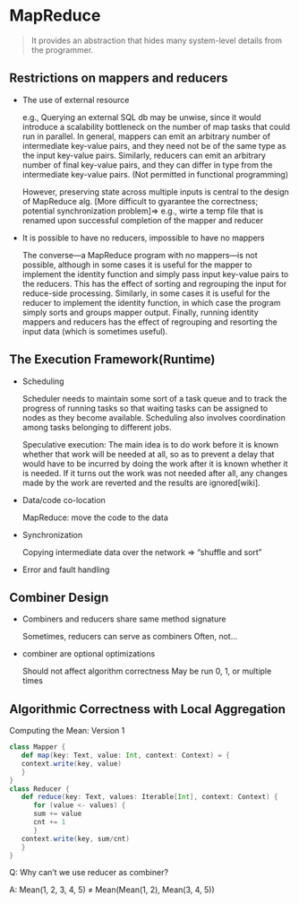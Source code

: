 # MapReduce
> It provides an abstraction that hides many system-level details from the programmer.

## Restrictions on mappers and reducers

- The use of external resource

   e.g., Querying an external SQL db may be unwise, since it would introduce a scalability bottleneck on the number of map tasks that could run in parallel. In general, mappers can emit an arbitrary number of intermediate key-value pairs, and they need not be of the same type as the input key-value pairs. Similarly, reducers can emit an arbitrary number of final key-value pairs, and they can differ in type from the intermediate key-value pairs. (Not permitted in functional programming)
   
   However, preserving state across multiple inputs is central to the design of MapReduce alg. [More difficult to gyarantee the correctness; potential synchronization problem]=> e.g., wirte a temp file that is renamed upon successful completion of the mapper and reducer

- It is possible to have no reducers, impossible to have no mappers
    
   The converse—a MapReduce program with no mappers—is not possible, although in some cases it is useful for the mapper to implement the identity function and simply pass input key-value pairs to the reducers. This has the effect of sorting and regrouping the input for reduce-side processing. Similarly, in some cases it is useful for the reducer to implement the identity function, in which case the program simply sorts and groups mapper output. Finally, running identity mappers and reducers has the effect of regrouping and resorting the input data (which is sometimes useful).

## The Execution Framework(Runtime)

- Scheduling
    
   Scheduler needs to maintain some sort of a task queue and to track the progress of running tasks so that waiting tasks can be assigned to nodes as they become available. Scheduling also involves coordination among tasks belonging to different jobs.
   
   Speculative execution: The main idea is to do work before it is known whether that work will be needed at all, so as to prevent a delay that would have to be incurred by doing the work after it is known whether it is needed. If it turns out the work was not needed after all, any changes made by the work are reverted and the results are ignored[wiki].

- Data/code co-location
   
   MapReduce: move the code to the data

- Synchronization
   
   Copying intermediate data over the network => “shuffle and sort”

- Error and fault handling

## Combiner Design

- Combiners and reducers share same method signature
    
   Sometimes, reducers can serve as combiners
   Often, not…
- combiner are optional optimizations
    
   Should not affect algorithm correctness
   May be run 0, 1, or multiple times

## Algorithmic Correctness with Local Aggregation
Computing the Mean: Version 1
```Scala
class Mapper {
   def map(key: Text, value: Int, context: Context) = {
   context.write(key, value)
   }
}
class Reducer {
   def reduce(key: Text, values: Iterable[Int], context: Context) {
      for (value <- values) {
      sum += value
      cnt += 1
      }
   context.write(key, sum/cnt)
   }
}
```
Q: Why can’t we use reducer as combiner?

A: Mean(1, 2, 3, 4, 5) ≠ Mean(Mean(1, 2), Mean(3, 4, 5))
